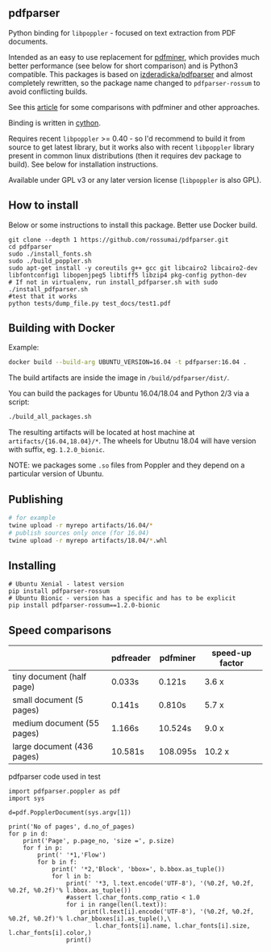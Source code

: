 pdfparser
---------

Python binding for `libpoppler` - focused on text extraction from PDF documents.

Intended as an easy to use replacement for [pdfminer](https://github.com/euske/pdfminer),
which provides much better performance (see below for short comparison) and is Python3 compatible.
This packages is based on [izderadicka/pdfparser](https://github.com/izderadicka/pdfparser)
and almost completely rewritten, so the package name changed to
`pdfparser-rossum` to avoid conflicting builds.

See this [article](http://zderadicka.eu/parsing-pdf-for-fun-and-profit-indeed-in-python/)
for some comparisons with pdfminer and other approaches.

Binding is written in [cython](http://cython.org/).

Requires recent `libpoppler` >= 0.40 - so I'd recommend to build it from source to get latest library,
but it works also with recent `libpoppler` library present in common linux distributions (then it requires
dev package to build). See below for installation instructions.

Available under GPL v3 or any later version license (`libpoppler` is also GPL).

## How to install

Below or some instructions to install this package. Better use Docker build.

```
git clone --depth 1 https://github.com/rossumai/pdfparser.git
cd pdfparser
sudo ./install_fonts.sh
sudo ./build_poppler.sh
sudo apt-get install -y coreutils g++ gcc git libcairo2 libcairo2-dev libfontconfig1 libopenjpeg5 libtiff5 libzip4 pkg-config python-dev
# If not in virtualenv, run install_pdfparser.sh with sudo
./install_pdfparser.sh
#test that it works
python tests/dump_file.py test_docs/test1.pdf
```

## Building with Docker

Example:

```bash
docker build --build-arg UBUNTU_VERSION=16.04 -t pdfparser:16.04 .
```

The build artifacts are inside the image in `/build/pdfparser/dist/`.

You can build the packages for Ubuntu 16.04/18.04 and Python 2/3 via a script:

```bash
./build_all_packages.sh
```

The resulting artifacts will be located at host machine at
`artifacts/{16.04,18.04}/*`. The wheels for Ubutnu 18.04 will have version with
suffix, eg. `1.2.0_bionic`.

NOTE: we packages some `.so` files from Poppler and they depend on a particular
version of Ubuntu.

## Publishing

```bash
# for example
twine upload -r myrepo artifacts/16.04/*
# publish sources only once (for 16.04)
twine upload -r myrepo artifacts/18.04/*.whl
```

## Installing

```
# Ubuntu Xenial - latest version
pip install pdfparser-rossum
# Ubuntu Bionic - version has a specific and has to be explicit
pip install pdfparser-rossum==1.2.0-bionic
```

## Speed comparisons

|                             | pdfreader     | pdfminer      |speed-up factor|
| --------------------------- | ------------- | ------------- |---------------|
| tiny document (half page)   | 0.033s        | 0.121s        | 3.6 x         |
| small document (5 pages)    | 0.141s        | 0.810s        | 5.7 x         |
| medium document (55 pages)  | 1.166s        | 10.524s       | 9.0 x         |       
| large document (436 pages)  | 10.581s       | 108.095s      | 10.2 x        |


pdfparser code used in test

    import pdfparser.poppler as pdf
    import sys

    d=pdf.PopplerDocument(sys.argv[1])

    print('No of pages', d.no_of_pages)
    for p in d:
        print('Page', p.page_no, 'size =', p.size)
        for f in p:
            print(' '*1,'Flow')
            for b in f:
                print(' '*2,'Block', 'bbox=', b.bbox.as_tuple())
                for l in b:
                    print(' '*3, l.text.encode('UTF-8'), '(%0.2f, %0.2f, %0.2f, %0.2f)'% l.bbox.as_tuple())
                    #assert l.char_fonts.comp_ratio < 1.0
                    for i in range(len(l.text)):
                        print(l.text[i].encode('UTF-8'), '(%0.2f, %0.2f, %0.2f, %0.2f)'% l.char_bboxes[i].as_tuple(),\
                            l.char_fonts[i].name, l.char_fonts[i].size, l.char_fonts[i].color,)
                    print()
